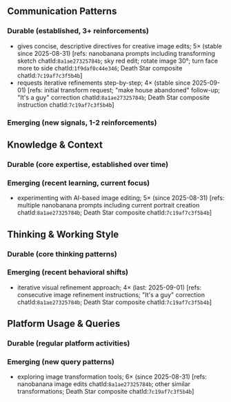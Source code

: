 ## Communication Patterns
### Durable (established, 3+ reinforcements)
- gives concise, descriptive directives for creative image edits; 5× (stable since 2025-08-31) [refs: nanobanana prompts including transforming sketch chatId:`8a1ae27325784b`; sky red edit; rotate image 30°; turn face more to side chatId:`1f9daf0c44e346`; Death Star composite chatId:`7c19af7c3f5b4b`]
- requests iterative refinements step-by-step; 4× (stable since 2025-09-01) [refs: initial transform request; "make house abandoned" follow-up; "It's a guy" correction chatId:`8a1ae27325784b`; Death Star composite instruction chatId:`7c19af7c3f5b4b`]

### Emerging (new signals, 1-2 reinforcements)

## Knowledge & Context
### Durable (core expertise, established over time)

### Emerging (recent learning, current focus)
- experimenting with AI-based image editing; 5× (since 2025-08-31) [refs: multiple nanobanana prompts including current portrait creation chatId:`8a1ae27325784b`; Death Star composite chatId:`7c19af7c3f5b4b`]

## Thinking & Working Style
### Durable (core thinking patterns)

### Emerging (recent behavioral shifts)
- iterative visual refinement approach; 4× (last: 2025-09-01) [refs: consecutive image refinement instructions; "It's a guy" correction chatId:`8a1ae27325784b`; Death Star composite chatId:`7c19af7c3f5b4b`]

## Platform Usage & Queries
### Durable (regular platform activities)

### Emerging (new query patterns)
- exploring image transformation tools; 6× (since 2025-08-31) [refs: nanobanana image edits chatId:`8a1ae27325784b`; other similar transformations; Death Star composite chatId:`7c19af7c3f5b4b`]